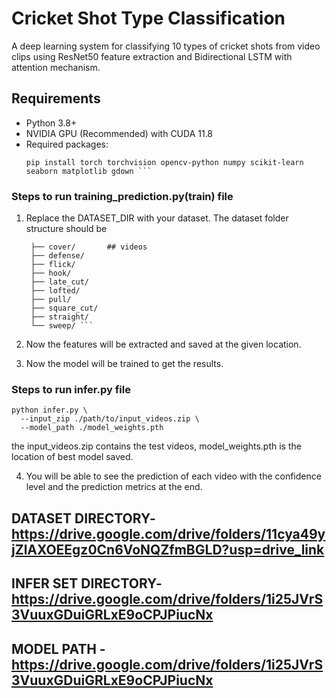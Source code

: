 # Cricket Shot Type Classification

A deep learning system for classifying 10 types of cricket shots from video clips using ResNet50 feature extraction and Bidirectional LSTM with attention mechanism.

## Requirements
- Python 3.8+
- NVIDIA GPU (Recommended) with CUDA 11.8
- Required packages:
  ```
  pip install torch torchvision opencv-python numpy scikit-learn seaborn matplotlib gdown ```

### Steps to run training_prediction.py(train) file

1) Replace the DATASET_DIR with your dataset. The dataset folder structure should be 

   ``` dataset_folder/
    ├── cover/       ## videos
    ├── defense/
    ├── flick/
    ├── hook/
    ├── late_cut/
    ├── lofted/
    ├── pull/
    ├── square_cut/
    ├── straight/
    └── sweep/ ```

2) Now the features will be extracted and saved at the given location.

3) Now the model will be trained to get the results.

### Steps to run infer.py file

``` 
python infer.py \
  --input_zip ./path/to/input_videos.zip \
  --model_path ./model_weights.pth
  ```



the input_videos.zip contains the test videos, model_weights.pth is the location of best model saved.

4) You will be able to see the prediction of each video with the confidence level and the prediction metrics at the end.

## DATASET DIRECTORY- https://drive.google.com/drive/folders/11cya49yjZlAXOEEgz0Cn6VoNQZfmBGLD?usp=drive_link

## INFER SET DIRECTORY- https://drive.google.com/drive/folders/1i25JVrS3VuuxGDuiGRLxE9oCPJPiucNx

## MODEL PATH - https://drive.google.com/drive/folders/1i25JVrS3VuuxGDuiGRLxE9oCPJPiucNx
